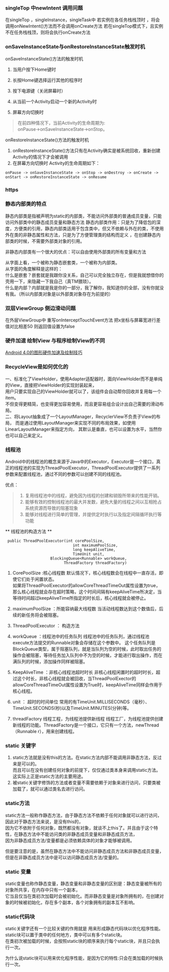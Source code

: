 ### singleTop 中newIntent 调用问题
在singleTop ，singleInstance，singleTask中 若实例在各任务栈栈顶时 ，将会调用onNewIntent()方法而不会调用onCreate方法
若在singleTop模式下，且实例不在任务栈栈顶，则将会执行onCreate方法
### onSaveInstanceState与onRestoreInstanceState触发时机
onSaveInstanceState()方法的触发时机  
1. 当用户按下Home键时
2. 长按Home键选择运行其他的程序时
3. 按下电源键（关闭屏幕时）
4. 从当前一个Activity启动一个新的Activity时

5. 屏幕方向切换时

> 在前四种情况下，当前Activity的生命周期为:  
> onPause->onSaveInstanceState->onStop。

onRestoreInstanceState()方法的触发时机
1. onRestoreInstanceState()方法只有在Activity确实是被系统回收，重新创建Activity的情况下才会被调用
2. 在屏幕方向切换时 Activity的生命周期如下：
 ```
 onPause -> onSaveInstanceState -> onStop -> onDestroy -> onCreate -> onStart -> onRestoreInstanceState -> onResume
 
 ```   

### https
### 静态内部类的特点

静态内部类是指被声明为static的内部类，不能访问外部类的普通成员变量，只能访问外部类中的静态成员变量和静态方法
静态内部类作用：只是为了降低包的深度，方便类的引用，静态内部类适用于包含类中，但又不依赖与外在的类，不使用外在类的非静态属性和方法，只是为了方便管理类的结构而定义
，在创建静态内部类的时候，不需要外部类对象的引用。

非静态内部类有一个很大的优点：可以自由使用外部类的所有变量和方法

从字面上看，一个被称为静态嵌套类，一个被称为内部类。  
从字面的角度解释是这样的：  
什么是嵌套？嵌套就是我跟你没关系，自己可以完全独立存在，但是我就想借你的壳用一下，来隐藏一下我自己（真TM猥琐）。  
什么是内部？内部就是我是你的一部分，我了解你，我知道你的全部，没有你就没有我。（所以内部类对象是以外部类对象存在为前提的）  

### 双层ViewGroup 侧边滑动问题

在外层ViewGroup中 重写onInterceptTouchEvent方法 
把x坐标与屏幕宽进行差值对比相差50 则返回值设置为false 

### 硬件加速 绘制View 与程序绘制View的不同
[Android 4.0的图形硬件加速及绘制技巧](http://blog.51cto.com/zuiniuwang/721798)

### RecycleView是如何优化的
一、标准化了ViewHolder，使用Adapter适配器时，面向ViewHolder而不是单纯的View，直接把ViewHolder的实现封装起来，  
用户只要实现自己的ViewHolder就可以了，该组件会自动帮你回收并复用每一个item。  
不但变得更精简，也变得更加容易使用，而且更容易组合设计出自己需要的滑动布局。  
二、将Layout抽象成了一个LayoutManager，RecyclerView不负责子View的布局，
而是通过使用LayoutManager来实现不同的布局效果，如使用LinearLayoutManager来指定方向，
其默认是垂直，也可以设置为水平，当然你也可以自己来定义。

### 线程池
Android中的线程池的概念来源于Java中的Executor，Executor是一个接口，真正的线程池的实现为ThreadPoolExecutor，ThreadPoolExecutor提供了一系列参数来配置线程池，通过不同的参数可以创建不同的线程池。

优点：
> 1. 复用线程池中的线程，避免因为线程的创建和销毁所带来的性能开销。
> 2. 能够有效的控制线程池的最大并发数，避免大量的线程之间以互相抢占系统资源而导致的阻塞现象
> 3. 能够对线程进行简单的管理，并提供定时执行以及指定间隔循环执行等功能

** 线程池的构造方法 **
```
 public ThreadPoolExecutor(int corePoolSize,
                              int maximumPoolSize,
                              long keepAliveTime,
                              TimeUnit unit,
                    BlockingQueue<Runnable> workQueue,
                          ThreadFactory threadFactory)
```
1. CorePoolSize :核心线程数
    默认情况下，核心线程数会在线程中一直存活，即使它们处于闲置状态。  
    如果将ThreadPoolExecutor的allowCoreThreadTimeOut属性设置为true，那么核心线程就会存在超时策略，这个时间间隔有keepAliveTime所决定，当等待时间超过keepAliveTime所指定的时长后，核心线程就会被停止。
    
2. maximumPoolSize ：所能容纳最大线程数
    当活动线程数达到这个数值后，后续的新任务将会被阻塞。
    
3. ThreadPoolExecutor ： 构造方法
4. workQueue ：线程池中的任务队列
    线程池中的任务队列，通过线程池execute方法提交的Runnable对象会存储在这个参数中。
    这个任务队列是BlockQueue类型，属于阻塞队列，就是当队列为空的时候，此时取出任务的操作会被阻塞，等待任务加入队列中不为空的时候，才能进行取出操作，而在满队列的时候，添加操作同样被阻塞。
5. KeepAliveTime ：非核心线程池超时时长
    非核心线程闲置时的超时时长，超过这个时长，非核心线程就会被回收，当ThreadPoolExector的allowCoreThreadTimeOut属性设置为True时，keepAliveTime同样会作用于核心线程。
6. unit ： 超时的时间单位
    常用的有TimeUnit.MILLISECONDS（毫秒）、TimeUnit.SECONDS(秒)以及TimeUnit.MINUTES(分钟)等。
7. threadFactory 线程工程，为线程池提供新线程
    线程工厂，为线程池提供创建新线程的功能。ThreadFactory是一个接口，它只有一个方法，newThread（Runnable r），用来创建线程。
    
### static 关键字
1. static方法就是没有this的方法。在static方法内部不能调用非静态方法，反过来是可以的。  
而且可以在没有创建任何对象的前提下，仅仅通过类本身来调用static方法。这实际上正是static方法的主要用途。
2. 被static关键字修饰的方法或者变量不需要依赖于对象来进行访问，只要类被加载了，就可以通过类名去进行访问。

### static方法
static方法一般称作静态方法，由于静态方法不依赖于任何对象就可以进行访问，因此对于静态方法来说，是没有this的，  
因为它不依附于任何对象，既然都没有对象，就谈不上this了。并且由于这个特性，在静态方法中不能访问类的非静态成员变量和非静态成员方法，  
因为非静态成员方法/变量都是必须依赖具体的对象才能够被调用。

但是要注意的是，虽然在静态方法中不能访问非静态成员方法和非静态成员变量，但是在非静态成员方法中是可以访问静态成员方法/变量的。
### static 变量
static变量也称作静态变量，静态变量和非静态变量的区别是：静态变量被所有的对象所共享，在内存中只有一个副本，  
它当且仅当在类初次加载时会被初始化。而非静态变量是对象所拥有的，在创建对象的时候被初始化，存在多个副本，各个对象拥有的副本互不影响。

### static代码块
static关键字还有一个比较关键的作用就是 用来形成静态代码块以优化程序性能。static块可以置于类中的任何地方，类中可以有多个static块。  
在类初次被加载的时候，会按照static块的顺序来执行每个static块，并且只会执行一次。

为什么说static块可以用来优化程序性能，是因为它的特性:只会在类加载的时候执行一次。